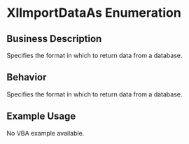 # XlImportDataAs Enumeration

## Business Description
Specifies the format in which to return data from a database.

## Behavior
Specifies the format in which to return data from a database.

## Example Usage
No VBA example available.